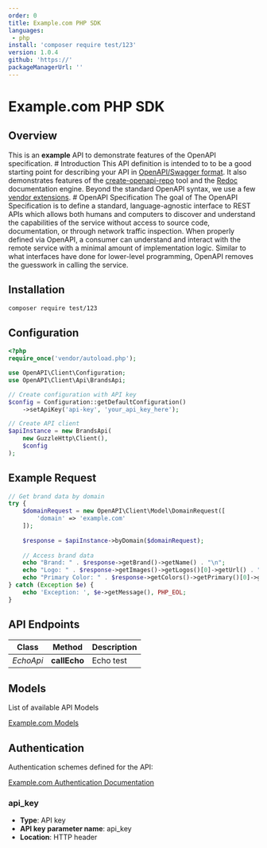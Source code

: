 ```yaml
---
order: 0
title: Example.com PHP SDK
languages:
 - php
install: 'composer require test/123'
version: 1.0.4
github: 'https://'
packageManagerUrl: ''
---
```

# Example.com PHP SDK

## Overview

This is an **example** API to demonstrate features of the OpenAPI specification. # Introduction This API definition is intended to to be a good starting point for describing your API in [OpenAPI/Swagger format](https://github.com/OAI/OpenAPI-Specification/blob/master/versions/3.0.2.md). It also demonstrates features of the [create-openapi-repo](https://github.com/Redocly/create-openapi-repo) tool and the [Redoc](https://github.com/Redocly/Redoc) documentation engine. Beyond the standard OpenAPI syntax, we use a few  [vendor extensions](https://github.com/Redocly/Redoc/blob/master/docs/redoc-vendor-extensions.md). # OpenAPI Specification The goal of The OpenAPI Specification is to define a standard, language-agnostic interface to REST APIs which allows both humans and computers to discover and understand the capabilities of the service without access to source code, documentation, or through network traffic inspection. When properly defined via OpenAPI, a consumer can  understand and interact with the remote service with a minimal amount of implementation logic. Similar to what interfaces have done for lower-level programming, OpenAPI removes the guesswork in calling the service.

## Installation

```bash
composer require test/123
```

## Configuration

```php
<?php
require_once('vendor/autoload.php');

use OpenAPI\Client\Configuration;
use OpenAPI\Client\Api\BrandsApi;

// Create configuration with API key
$config = Configuration::getDefaultConfiguration()
    ->setApiKey('api-key', 'your_api_key_here');

// Create API client
$apiInstance = new BrandsApi(
    new GuzzleHttp\Client(),
    $config
);
```

## Example Request

```php
// Get brand data by domain
try {
    $domainRequest = new OpenAPI\Client\Model\DomainRequest([
        'domain' => 'example.com'
    ]);
    
    $response = $apiInstance->byDomain($domainRequest);
    
    // Access brand data
    echo "Brand: " . $response->getBrand()->getName() . "\n";
    echo "Logo: " . $response->getImages()->getLogos()[0]->getUrl() . "\n";
    echo "Primary Color: " . $response->getColors()->getPrimary()[0]->getHex() . "\n";
} catch (Exception $e) {
    echo 'Exception: ', $e->getMessage(), PHP_EOL;
}
```

## API Endpoints

Class | Method | Description
------------ | ------------- | -------------
*EchoApi* | **callEcho** | Echo test


## Models

List of available API Models

[Example.com Models](http://localhost:4321/docs/api-docs/models)

## Authentication

Authentication schemes defined for the API:

[Example.com Authentication Documentation](http://localhost:4321/docs/authentication)


### api_key

- **Type**: API key
- **API key parameter name**: api_key
- **Location**: HTTP header

